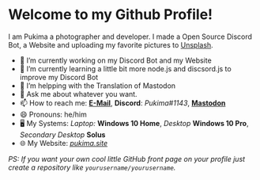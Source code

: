 <h1>Welcome to my Github Profile!</h1>

<p>I am Pukima a photographer and developer. I made a Open Source Discord Bot, a Website and uploading my favorite pictures to <a href="https://unsplash.com/@pukima">Unsplash</a>.</p>

- 🔭 I’m currently working on my Discord Bot and my Website
- 🌱 I’m currently learning a little bit more node.js and discsord.js to improve my Discord Bot
- 🤔 I’m helpping with the Translation of Mastodon
- 💬 Ask me about whatever you want.
- 📫 How to reach me: <a href="mailto:pukima@pukima.site" target="_blank">**E-Mail**</a>, **Discord**: *Pukima#1143*, <a href="https://koyu.space/@pukima" target="_blank">**Mastodon**</a>
- 😄 Pronouns: he/him
- :desktop_computer: My Systems: *Laptop:* **Windows 10 Home**, *Desktop* **Windows 10 Pro**, *Secondary Desktop* **Solus**
- :globe_with_meridians: My Website: <a href="https://pukimaa.github.io" target="_blank">*pukima.site*</a>

*PS: If you want your own cool little GitHub front page on your profile just create a repository like `yourusername/yourusername`.*
